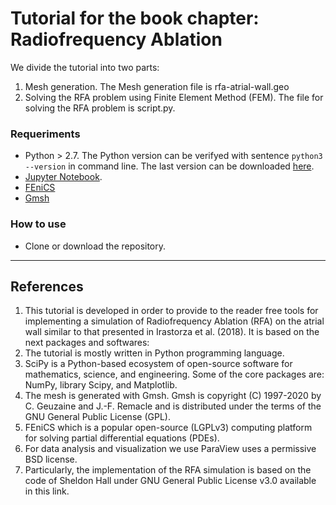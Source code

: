 # Tutorial for the book chapter: Radiofrequency Ablation

We divide the tutorial into two parts:

1. Mesh generation. The Mesh generation file is rfa-atrial-wall.geo
2. Solving the RFA problem using Finite Element Method (FEM). The file for solving the RFA problem is script.py.

### Requeriments

- Python > 2.7. The Python version can be verifyed with sentence `python3 --version` in command line. The last version can be downloaded [here](https://www.python.org/downloads/).
- [Jupyter Notebook](https://jupyter.readthedocs.io/en/latest/install.html).
- [FEniCS](https://fenicsproject.org/download/)
- [Gmsh](https://gmsh.info/)

### How to use
- Clone or download the repository.

---

## References

1. This tutorial is developed in order to provide to the reader free tools for implementing a simulation of Radiofrequency Ablation (RFA) on the atrial wall similar to that presented in Irastorza et al. (2018). It is based on the next packages and softwares:
2. The tutorial is mostly written in Python programming language.
3. SciPy is a Python-based ecosystem of open-source software for mathematics, science, and engineering. Some of the core packages are: NumPy, library Scipy, and Matplotlib.
4. The mesh is generated with Gmsh. Gmsh is copyright (C) 1997-2020 by C. Geuzaine and J.-F. Remacle and is distributed under the terms of the GNU General Public License (GPL).
5. FEniCS which is a popular open-source (LGPLv3) computing platform for solving partial differential equations (PDEs).
6. For data analysis and visualization we use ParaView uses a permissive BSD license.
7. Particularly, the implementation of the RFA simulation is based on the code of Sheldon Hall under GNU General Public License v3.0 available in this link.

